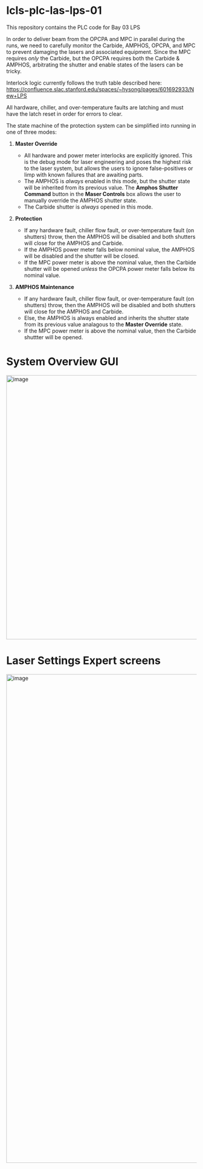 # lcls-plc-las-lps-01
This repository contains the PLC code for Bay 03 LPS

In order to deliver beam from the OPCPA and MPC in parallel during the runs, we need to carefully monitor the Carbide, AMPHOS, OPCPA, and MPC to prevent damaging the lasers and associated equipment. Since the MPC requires _only_ the Carbide, but the OPCPA requires both the Carbide & AMPHOS, arbitrating the shutter and enable states of the lasers can be tricky. 

Interlock logic currently follows the truth table described here:
https://confluence.slac.stanford.edu/spaces/~hysong/pages/601692933/New+LPS

All hardware, chiller, and over-temperature faults are latching and must have the latch reset in order for errors to clear.

The state machine of the protection system can be simplified into running in one of three modes:
1) **Master Override**
    * All hardware and power meter interlocks are explicitly ignored. This is the debug mode for laser engineering and poses the highest risk to the laser system, but allows the users to ignore false-positives or limp with known failures that are awaiting parts.
    * The AMPHOS is _always_ enabled in this mode, but the shutter state will be inherited from its previous value. The **Amphos Shutter Command** button in the **Maser Controls** box allows the user to manually override the AMPHOS shutter state.
    * The Carbide shutter is _always_ opened in this mode.

2) **Protection**
    * If any hardware fault, chiller flow fault, or over-temperature fault (on shutters) throw, then the AMPHOS will be disabled and both shutters will close for the AMPHOS and Carbide.
    * If the AMPHOS power meter falls below nominal value, the AMPHOS will be disabled and the shutter will be closed.
    * If the MPC power meter is above the nominal value, then the Carbide shutter will be opened _unless_ the OPCPA power meter falls below its nominal value.

3) **AMPHOS Maintenance**
    * If any hardware fault, chiller flow fault, or over-temperature fault (on shutters) throw, then the AMPHOS will be disabled and both shutters will close for the AMPHOS and Carbide.
    * Else, the AMPHOS is always enabled and inherits the shutter state from its previous value analagous to the **Master Override** state.
    * If the MPC power meter is above the nominal value, then the Carbide shuttter will be opened.

# System Overview GUI
<img width="1438" height="699" alt="image" src="https://github.com/user-attachments/assets/dab2b7f8-5ae9-4531-819b-9f51bc393bbb" />

# Laser Settings Expert screens
<img width="630" height="1293" alt="image" src="https://github.com/user-attachments/assets/958bfcd9-2706-4580-9cb5-2a64f8bd9f10" />
